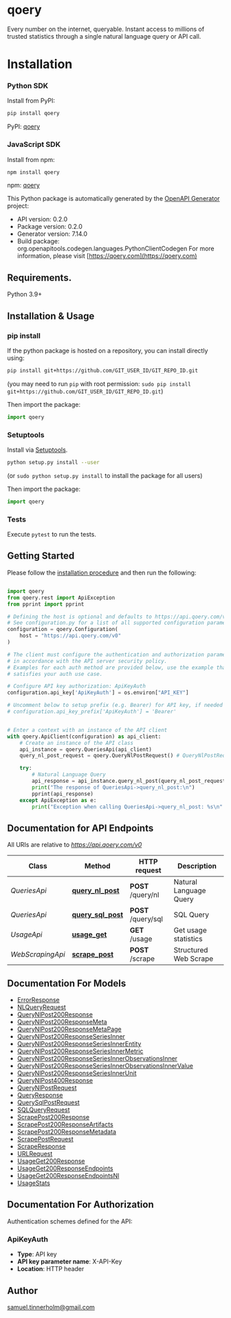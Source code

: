 # qoery
Every number on the internet, queryable. Instant access to millions of trusted
statistics through a single natural language query or API call.

# Installation

### Python SDK

Install from PyPI:

```bash
pip install qoery
```

PyPI: [qoery](https://pypi.org/project/qoery/)

### JavaScript SDK

Install from npm:

```bash
npm install qoery
```

npm: [qoery](https://www.npmjs.com/package/qoery)


This Python package is automatically generated by the [OpenAPI Generator](https://openapi-generator.tech) project:

- API version: 0.2.0
- Package version: 0.2.0
- Generator version: 7.14.0
- Build package: org.openapitools.codegen.languages.PythonClientCodegen
For more information, please visit [https://qoery.com](https://qoery.com)

## Requirements.

Python 3.9+

## Installation & Usage
### pip install

If the python package is hosted on a repository, you can install directly using:

```sh
pip install git+https://github.com/GIT_USER_ID/GIT_REPO_ID.git
```
(you may need to run `pip` with root permission: `sudo pip install git+https://github.com/GIT_USER_ID/GIT_REPO_ID.git`)

Then import the package:
```python
import qoery
```

### Setuptools

Install via [Setuptools](http://pypi.python.org/pypi/setuptools).

```sh
python setup.py install --user
```
(or `sudo python setup.py install` to install the package for all users)

Then import the package:
```python
import qoery
```

### Tests

Execute `pytest` to run the tests.

## Getting Started

Please follow the [installation procedure](#installation--usage) and then run the following:

```python

import qoery
from qoery.rest import ApiException
from pprint import pprint

# Defining the host is optional and defaults to https://api.qoery.com/v0
# See configuration.py for a list of all supported configuration parameters.
configuration = qoery.Configuration(
    host = "https://api.qoery.com/v0"
)

# The client must configure the authentication and authorization parameters
# in accordance with the API server security policy.
# Examples for each auth method are provided below, use the example that
# satisfies your auth use case.

# Configure API key authorization: ApiKeyAuth
configuration.api_key['ApiKeyAuth'] = os.environ["API_KEY"]

# Uncomment below to setup prefix (e.g. Bearer) for API key, if needed
# configuration.api_key_prefix['ApiKeyAuth'] = 'Bearer'


# Enter a context with an instance of the API client
with qoery.ApiClient(configuration) as api_client:
    # Create an instance of the API class
    api_instance = qoery.QueriesApi(api_client)
    query_nl_post_request = qoery.QueryNlPostRequest() # QueryNlPostRequest | Provide JSON body.

    try:
        # Natural Language Query
        api_response = api_instance.query_nl_post(query_nl_post_request)
        print("The response of QueriesApi->query_nl_post:\n")
        pprint(api_response)
    except ApiException as e:
        print("Exception when calling QueriesApi->query_nl_post: %s\n" % e)

```

## Documentation for API Endpoints

All URIs are relative to *https://api.qoery.com/v0*

Class | Method | HTTP request | Description
------------ | ------------- | ------------- | -------------
*QueriesApi* | [**query_nl_post**](docs/QueriesApi.md#query_nl_post) | **POST** /query/nl | Natural Language Query
*QueriesApi* | [**query_sql_post**](docs/QueriesApi.md#query_sql_post) | **POST** /query/sql | SQL Query
*UsageApi* | [**usage_get**](docs/UsageApi.md#usage_get) | **GET** /usage | Get usage statistics
*WebScrapingApi* | [**scrape_post**](docs/WebScrapingApi.md#scrape_post) | **POST** /scrape | Structured Web Scrape


## Documentation For Models

 - [ErrorResponse](docs/ErrorResponse.md)
 - [NLQueryRequest](docs/NLQueryRequest.md)
 - [QueryNlPost200Response](docs/QueryNlPost200Response.md)
 - [QueryNlPost200ResponseMeta](docs/QueryNlPost200ResponseMeta.md)
 - [QueryNlPost200ResponseMetaPage](docs/QueryNlPost200ResponseMetaPage.md)
 - [QueryNlPost200ResponseSeriesInner](docs/QueryNlPost200ResponseSeriesInner.md)
 - [QueryNlPost200ResponseSeriesInnerEntity](docs/QueryNlPost200ResponseSeriesInnerEntity.md)
 - [QueryNlPost200ResponseSeriesInnerMetric](docs/QueryNlPost200ResponseSeriesInnerMetric.md)
 - [QueryNlPost200ResponseSeriesInnerObservationsInner](docs/QueryNlPost200ResponseSeriesInnerObservationsInner.md)
 - [QueryNlPost200ResponseSeriesInnerObservationsInnerValue](docs/QueryNlPost200ResponseSeriesInnerObservationsInnerValue.md)
 - [QueryNlPost200ResponseSeriesInnerUnit](docs/QueryNlPost200ResponseSeriesInnerUnit.md)
 - [QueryNlPost400Response](docs/QueryNlPost400Response.md)
 - [QueryNlPostRequest](docs/QueryNlPostRequest.md)
 - [QueryResponse](docs/QueryResponse.md)
 - [QuerySqlPostRequest](docs/QuerySqlPostRequest.md)
 - [SQLQueryRequest](docs/SQLQueryRequest.md)
 - [ScrapePost200Response](docs/ScrapePost200Response.md)
 - [ScrapePost200ResponseArtifacts](docs/ScrapePost200ResponseArtifacts.md)
 - [ScrapePost200ResponseMetadata](docs/ScrapePost200ResponseMetadata.md)
 - [ScrapePostRequest](docs/ScrapePostRequest.md)
 - [ScrapeResponse](docs/ScrapeResponse.md)
 - [URLRequest](docs/URLRequest.md)
 - [UsageGet200Response](docs/UsageGet200Response.md)
 - [UsageGet200ResponseEndpoints](docs/UsageGet200ResponseEndpoints.md)
 - [UsageGet200ResponseEndpointsNl](docs/UsageGet200ResponseEndpointsNl.md)
 - [UsageStats](docs/UsageStats.md)


<a id="documentation-for-authorization"></a>
## Documentation For Authorization


Authentication schemes defined for the API:
<a id="ApiKeyAuth"></a>
### ApiKeyAuth

- **Type**: API key
- **API key parameter name**: X-API-Key
- **Location**: HTTP header


## Author

samuel.tinnerholm@gmail.com


